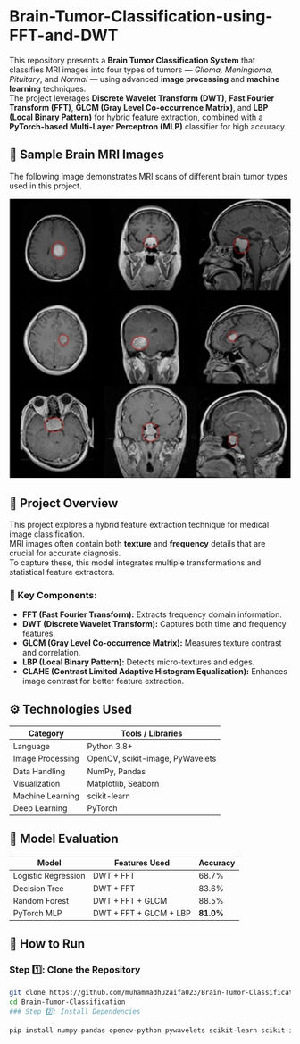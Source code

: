 # Brain-Tumor-Classification-using-FFT-and-DWT
This repository presents a **Brain Tumor Classification System** that classifies MRI images into four types of tumors — *Glioma, Meningioma, Pituitary*, and *Normal* — using advanced **image processing** and **machine learning** techniques.  
The project leverages **Discrete Wavelet Transform (DWT)**, **Fast Fourier Transform (FFT)**, **GLCM (Gray Level Co-occurrence Matrix)**, and **LBP (Local Binary Pattern)** for hybrid feature extraction, combined with a **PyTorch-based Multi-Layer Perceptron (MLP)** classifier for high accuracy.

## 🩻 Sample Brain MRI Images

The following image demonstrates MRI scans of different brain tumor types used in this project.

<p align="center">
  <img src="Img/Tumors Images.png" alt="Brain Tumor MRI Samples" width="512" />
</p>

## 🚀 Project Overview

This project explores a hybrid feature extraction technique for medical image classification.  
MRI images often contain both **texture** and **frequency** details that are crucial for accurate diagnosis.  
To capture these, this model integrates multiple transformations and statistical feature extractors.

### 🧩 Key Components:
- **FFT (Fast Fourier Transform):** Extracts frequency domain information.
- **DWT (Discrete Wavelet Transform):** Captures both time and frequency features.
- **GLCM (Gray Level Co-occurrence Matrix):** Measures texture contrast and correlation.
- **LBP (Local Binary Pattern):** Detects micro-textures and edges.
- **CLAHE (Contrast Limited Adaptive Histogram Equalization):** Enhances image contrast for better feature extraction.


## ⚙️ Technologies Used

| Category | Tools / Libraries |
|-----------|-------------------|
| Language | Python 3.8+ |
| Image Processing | OpenCV, scikit-image, PyWavelets |
| Data Handling | NumPy, Pandas |
| Visualization | Matplotlib, Seaborn |
| Machine Learning | scikit-learn |
| Deep Learning | PyTorch |

## 🧬 Model Evaluation

| Model | Features Used | Accuracy |
|--------|----------------|-----------|
| Logistic Regression | DWT + FFT | 68.7% |
| Decision Tree | DWT + FFT | 83.6% |
| Random Forest | DWT + FFT + GLCM | 88.5% |
| PyTorch MLP | DWT + FFT + GLCM + LBP | **81.0%** |



## 🧾 How to Run
### Step 1️⃣: Clone the Repository
```bash
git clone https://github.com/muhammadhuzaifa023/Brain-Tumor-Classification-using-FFT-and-DWT
cd Brain-Tumor-Classification
### Step 2️⃣: Install Dependencies

pip install numpy pandas opencv-python pywavelets scikit-learn scikit-image matplotlib seaborn torch torchvision


